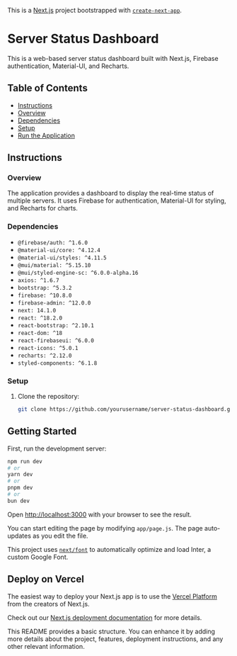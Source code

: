 This is a [Next.js](https://nextjs.org/) project bootstrapped with [`create-next-app`](https://github.com/vercel/next.js/tree/canary/packages/create-next-app).

# Server Status Dashboard

This is a web-based server status dashboard built with Next.js, Firebase authentication, Material-UI, and Recharts.

## Table of Contents

- [Instructions](#instructions)
- [Overview](#overview)
- [Dependencies](#dependencies)
- [Setup](#setup)
- [Run the Application](#run-the-application)

## Instructions

### Overview

The application provides a dashboard to display the real-time status of multiple servers. It uses Firebase for authentication, Material-UI for styling, and Recharts for charts.

### Dependencies

- `@firebase/auth: ^1.6.0`
- `@material-ui/core: ^4.12.4`
- `@material-ui/styles: ^4.11.5`
- `@mui/material: ^5.15.10`
- `@mui/styled-engine-sc: ^6.0.0-alpha.16`
- `axios: ^1.6.7`
- `bootstrap: ^5.3.2`
- `firebase: ^10.8.0`
- `firebase-admin: ^12.0.0`
- `next: 14.1.0`
- `react: ^18.2.0`
- `react-bootstrap: ^2.10.1`
- `react-dom: ^18`
- `react-firebaseui: ^6.0.0`
- `react-icons: ^5.0.1`
- `recharts: ^2.12.0`
- `styled-components: ^6.1.8`

### Setup

1. Clone the repository:

   ```bash
   git clone https://github.com/yourusername/server-status-dashboard.git


## Getting Started

First, run the development server:

```bash
npm run dev
# or
yarn dev
# or
pnpm dev
# or
bun dev
```

Open [http://localhost:3000](http://localhost:3000) with your browser to see the result.

You can start editing the page by modifying `app/page.js`. The page auto-updates as you edit the file.

This project uses [`next/font`](https://nextjs.org/docs/basic-features/font-optimization) to automatically optimize and load Inter, a custom Google Font.


## Deploy on Vercel

The easiest way to deploy your Next.js app is to use the [Vercel Platform](https://vercel.com/new?utm_medium=default-template&filter=next.js&utm_source=create-next-app&utm_campaign=create-next-app-readme) from the creators of Next.js.

Check out our [Next.js deployment documentation](https://nextjs.org/docs/deployment) for more details.




This README provides a basic structure. You can enhance it by adding more details about the project, features, deployment instructions, and any other relevant information.
